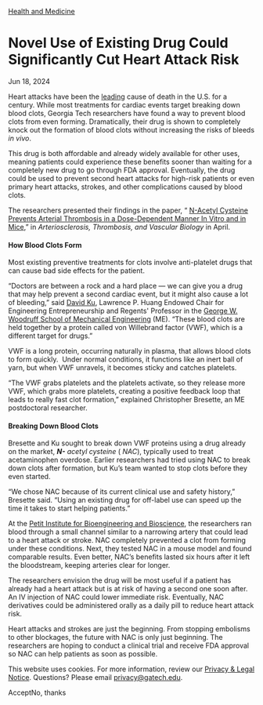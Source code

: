 [Health and Medicine](https://www.gatech.edu/news/topic/health-and-medicine)

# Novel Use of Existing Drug Could Significantly Cut Heart Attack Risk

Jun 18, 2024


Heart attacks have been the [leading](https://newsroom.heart.org/news/more-than-half-of-u-s-adults-dont-know-heart-disease-is-leading-cause-of-death-despite-100-year-reign#:~:text=According%20to%20the%202024%20Heart,the%20U.S.%20for%20100%20years.) cause of death in the U.S. for a century. While most treatments for cardiac events target breaking down blood clots, Georgia Tech researchers have found a way to prevent blood clots from even forming. Dramatically, their drug is shown to completely knock out the formation of blood clots without increasing the risks of bleeds _in vivo_.

This drug is both affordable and already widely available for other uses, meaning patients could experience these benefits sooner than waiting for a completely new drug to go through FDA approval. Eventually, the drug could be used to prevent second heart attacks for high-risk patients or even primary heart attacks, strokes, and other complications caused by blood clots.

The researchers presented their findings in the paper, “ [N-Acetyl Cysteine Prevents Arterial Thrombosis in a Dose-Dependent Manner In Vitro and in Mice](https://pubmed.ncbi.nlm.nih.gov/38126172/),” in _Arteriosclerosis, Thrombosis, and Vascular Biology_ in April.

#### **How Blood Clots Form**

Most existing preventive treatments for clots involve anti-platelet drugs that can cause bad side effects for the patient.

“Doctors are between a rock and a hard place — we can give you a drug that may help prevent a second cardiac event, but it might also cause a lot of bleeding,” said [David Ku](https://www.me.gatech.edu/faculty/ku), Lawrence P. Huang Endowed Chair for Engineering Entrepreneurship and Regents' Professor in the [George W. Woodruff School of Mechanical Engineering](https://www.me.gatech.edu/) (ME). “These blood clots are held together by a protein called von Willebrand factor (VWF), which is a different target for drugs.”

VWF is a long protein, occurring naturally in plasma, that allows blood clots to form quickly.  Under normal conditions, it functions like an inert ball of yarn, but when VWF unravels, it becomes sticky and catches platelets.

“The VWF grabs platelets and the platelets activate, so they release more VWF, which grabs more platelets, creating a positive feedback loop that leads to really fast clot formation,” explained Christopher Bresette, an ME postdoctoral researcher.

#### **Breaking Down Blood Clots**

Bresette and Ku sought to break down VWF proteins using a drug already on the market, _**N-** acetyl cysteine_ ( _NAC_), typically used to treat acetaminophen overdose. Earlier researchers had tried using NAC to break down clots after formation, but Ku’s team wanted to stop clots before they even started.

“We chose NAC because of its current clinical use and safety history,” Bresette said. “Using an existing drug for off-label use can speed up the time it takes to start helping patients.”

At the [Petit Institute for Bioengineering and Bioscience](https://research.gatech.edu/bio), the researchers ran blood through a small channel similar to a narrowing artery that could lead to a heart attack or stroke. NAC completely prevented a clot from forming under these conditions. Next, they tested NAC in a mouse model and found comparable results. Even better, NAC’s benefits lasted six hours after it left the bloodstream, keeping arteries clear for longer.

The researchers envision the drug will be most useful if a patient has already had a heart attack but is at risk of having a second one soon after. An IV injection of NAC could lower immediate risk. Eventually, NAC derivatives could be administered orally as a daily pill to reduce heart attack risk.

Heart attacks and strokes are just the beginning. From stopping embolisms to other blockages, the future with NAC is only just beginning. The researchers are hoping to conduct a clinical trial and receive FDA approval so NAC can help patients as soon as possible.

This website uses cookies. For more information, review our [Privacy & Legal Notice](https://www.gatech.edu/privacy). Questions? Please email [privacy@gatech.edu](mailto:privacy@gatech.edu).


AcceptNo, thanks